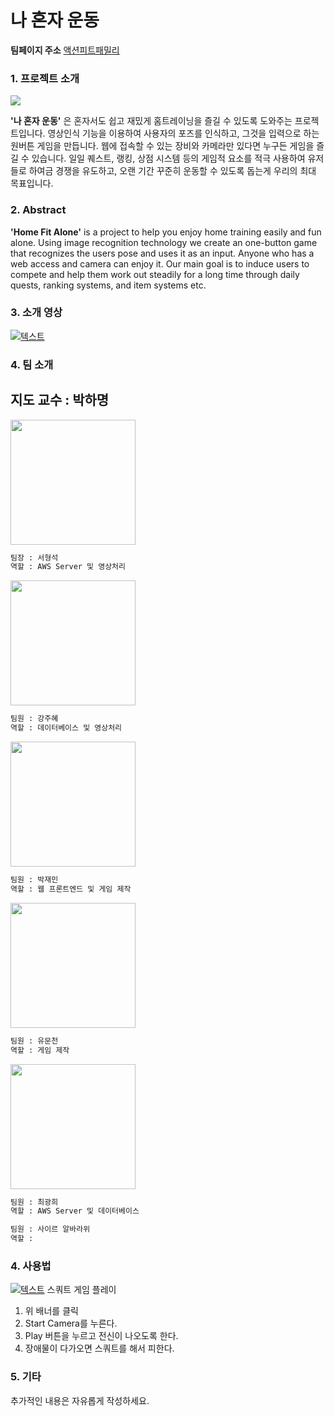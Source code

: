 
나 혼자 운동 
=============

**팀페이지 주소** [액션피트패밀리](https://github.com/kookmin-sw/capstone-2020-24)

### 1. 프로젝트 소개
<img src="https://user-images.githubusercontent.com/41886825/77662443-36613b80-6fbf-11ea-98c1-6779632a8bce.png"></img>
 
  **'나 혼자 운동'** 은 혼자서도 쉽고 재밌게 홈트레이닝을 즐길 수 있도록 도와주는 프로젝트입니다. 
영상인식 기능을 이용하여 사용자의 포즈를 인식하고, 그것을 입력으로 하는 원버튼 게임을 만듭니다. 웹에 접속할 수 있는 장비와 카메라만 있다면 누구든 게임을 즐길 수 있습니다. 일일 퀘스트, 랭킹, 상점 시스템 등의 게임적 요소를 적극 사용하여 유저들로 하여금 경쟁을 유도하고, 오랜 기간 꾸준히 운동할 수 있도록 돕는게 우리의 최대 목표입니다.

### 2. Abstract
  **'Home Fit Alone'** is a project to help you enjoy home training easily and fun alone. Using image recognition technology we create an one-button game that recognizes the users pose and uses it as an input. Anyone who has a web access and camera can enjoy it. Our main goal is to induce users to compete and help them work out steadily for a long time through daily quests, ranking systems, 
and item systems etc.

### 3. 소개 영상
[![텍스트](https://user-images.githubusercontent.com/41886825/77716183-e5822f00-7020-11ea-9fef-8e5a5bfc64bb.png)](https://youtu.be/4XUc72WqI-I)

### 4. 팀 소개

**지도 교수 : 박하명**
-------------
   
<img width="200" src="https://user-images.githubusercontent.com/30205073/77715644-79eb9200-701f-11ea-98fd-cd6af1d22a81.jpg"></img>
```markdown
팀장 : 서형석
역할 : AWS Server 및 영상처리
```
<img width="200" src="https://user-images.githubusercontent.com/12998163/77720980-dbfec400-702c-11ea-9429-5cfcc35cf363.jpg"></img>
```markdown
팀원 : 강주혜
역할 : 데이터베이스 및 영상처리
```
<img width="200" src="https://user-images.githubusercontent.com/41886825/77715560-44df3f80-701f-11ea-87a6-a8bbede8c3e7.png"></img>
```markdown
팀원 : 박재민
역할 : 웹 프론트엔드 및 게임 제작
```
<img width="200" src="https://user-images.githubusercontent.com/41886825/77663023-ee8ee400-6fbf-11ea-887d-08eec9f228d1.jpg"></img>
```markdown
팀원 : 유문천
역할 : 게임 제작
```
<img width="200" src="https://user-images.githubusercontent.com/41886825/77666482-5b0be200-6fc4-11ea-9de3-8c7b9476a1f2.jpg"></img>
```markdown
팀원 : 최광희
역할 : AWS Server 및 데이터베이스
```

```markdown
팀원 : 사이르 알바라위
역할 : 
```

### 4. 사용법

[![텍스트](https://user-images.githubusercontent.com/41886825/77662443-36613b80-6fbf-11ea-98c1-6779632a8bce.png)](https://jacob3015.github.io/teachableMachine/)
스쿼트 게임 플레이
1. 위 배너를 클릭
2. Start Camera를 누른다.
3. Play 버튼을 누르고 전신이 나오도록 한다.
4. 장애물이 다가오면 스쿼트를 해서 피한다. 

### 5. 기타

추가적인 내용은 자유롭게 작성하세요.
